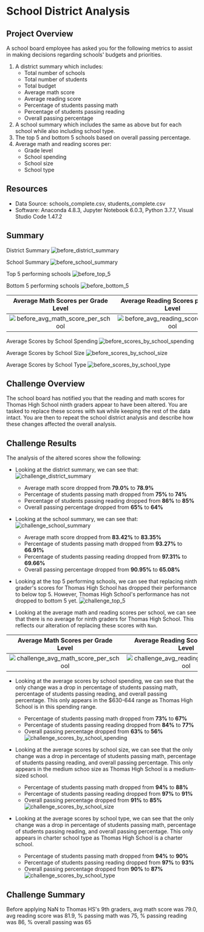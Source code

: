 # School District Analysis

## Project Overview
A school board employee has asked you for the following metrics to assist in making decisions regarding schools' budgets and priorities.
1. A district summary which includes:
    - Total number of schools
    - Total number of students
    - Total budget
    - Average math score
    - Average reading score
    - Percentage of students passing math
    - Percentage of students passing reading
    - Overall passing percentage
2. A school summary which includes the same as above but for each school while also including school type.
3. The top 5 and bottom 5 schools based on overall passing percentage.
4. Average math and reading scores per:
    - Grade level
    - School spending
    - School size
    - School type

## Resources
- Data Source: schools_complete.csv, students_complete.csv
- Software: Anaconda 4.8.3, Jupyter Notebook 6.0.3, Python 3.7.7, Visual Studio Code 1.47.2

## Summary
District Summary
![before_district_summary](resources/before_district_summary.png)

School Summary
![before_school_summary](resources/before_school_summary.png)

Top 5 performing schools
![before_top_5](resources/before_top_5.png)

Bottom 5 performing schools
![before_bottom_5](resources/challenge_bottom_5.png)

Average Math Scores per Grade Level | Average Reading Scores per Grade Level
:----------------------------------:|:-------------------------------------:
![before_avg_math_score_per_school](resources/before_avg_math_score_per_school.png) | ![before_avg_reading_score_per_school](resources/before_avg_reading_score_per_school.png)

Average Scores by School Spending
![before_scores_by_school_spending](resources/before_scores_by_school_spending.png)

Average Scores by School Size
![before_scores_by_school_size](resources/before_scores_by_school_size.png)

Average Scores by School Type
![before_scores_by_school_type](resources/before_scores_by_school_type.png)

## Challenge Overview
The school board has notified you that the reading and math scores for Thomas High School ninth graders appear to have been altered. You are tasked to replace these scores with `NaN` while keeping the rest of the data intact. You are then to repeat the school district analysis and describe how these changes affected the overall analysis.

## Challenge Results
The analysis of the altered scores show the following:
- Looking at the district summary, we can see that:
![challenge_district_summary](resources/challenge_district_summary.png)
    - Average math score dropped from **79.0%** to **78.9%**
    - Percentage of students passing math dropped from **75%** to **74%**
    - Percentage of students passing reading dropped from **86%** to **85%**
    - Overall passing percentage dropped from **65%** to **64%**

- Looking at the school summary, we can see that:
![challenge_school_summary](resources/challenge_school_summary.png)
    - Average math score dropped from **83.42%** to **83.35%**
    - Percentage of students passing math dropped from **93.27%** to **66.91%**
    - Percentage of students passing reading dropped from **97.31%** to **69.66%**
    - Overall passing percentage dropped from **90.95%** to **65.08%**

- Looking at the top 5 performing schools, we can see that replacing ninth grader's scores for Thomas High School has dropped their performance to below top 5. However, Thomas High School's performance has not dropped to bottom 5 yet.
![challenge_top_5](resources/challenge_top_5.png)

- Looking at the average math and reading scores per school, we can see that there is no average for ninth graders for Thomas High School. This reflects our alteration of replacing these scores with `Nan`.

Average Math Scores per Grade Level | Average Reading Scores per Grade Level
:----------------------------------:|:-------------------------------------:
![challenge_avg_math_score_per_school](resources/challenge_avg_math_score_per_school.png) | ![challenge_avg_reading_score_per_school](resources/challenge_avg_reading_score_per_school.png)

- Looking at the average scores by school spending, we can see that the only change was a drop in percentage of students passing math, percentage of students passing reading, and overall passing percentage. This only appears in the $630-644 range as Thomas High School is in this spending range.
    - Percentage of students passing math dropped from **73%** to **67%**
    - Percentage of students passing reading dropped from **84%** to **77%**
    - Overall passing percentage dropped from **63%** to **56%**
![challenge_scores_by_school_spending](resources/challenge_scores_by_school_spending.png)

- Looking at the average scores by school size, we can see that the only change was a drop in percentage of students passing math, percentage of students passing reading, and overall passing percentage. This only appears in the medium schoo size as Thomas High School is a medium-sized school.
    - Percentage of students passing math dropped from **94%** to **88%**
    - Percentage of students passing reading dropped from **97%** to **91%**
    - Overall passing percentage dropped from **91%** to **85%**
![challenge_scores_by_school_size](resources/challenge_scores_by_school_size.png)

- Looking at the average scores by school type, we can see that the only change was a drop in percentage of students passing math, percentage of students passing reading, and overall passing percentage. This only appears in charter school type as Thomas High School is a charter school.
    - Percentage of students passing math dropped from **94%** to **90%**
    - Percentage of students passing reading dropped from **97%** to **93%**
    - Overall passing percentage dropped from **90%** to **87%**
![challenge_scores_by_school_type](resources/challenge_scores_by_school_type.png)

## Challenge Summary

Before applying NaN to Thomas HS's 9th graders, avg math score was 79.0, avg reading score was 81.9, % passing math was 75, % passing reading was 86, % overall passing was 65




